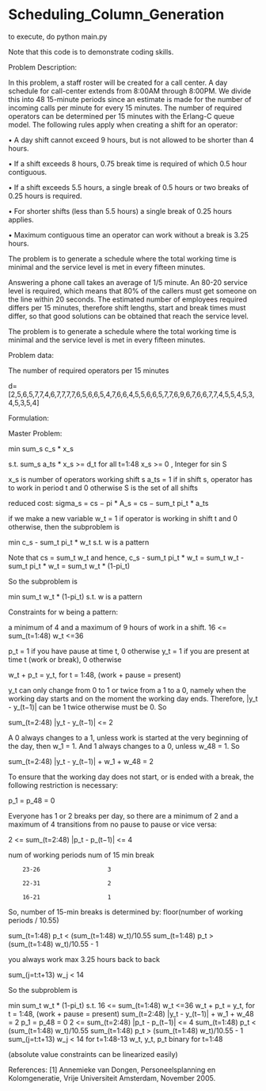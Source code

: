 # Scheduling_Column_Generation

to execute, do python main.py

Note that this code is to demonstrate coding skills.

Problem Description:

In this problem, a staff roster will be created for a call center. A day schedule for call-center extends from 8:00AM through 8:00PM. We divide this into 48 15-minute periods since an estimate is made for the number of incoming calls per minute for every 15 minutes. The number of required operators can be determined per 15 minutes with the Erlang-C queue model. The following rules apply when creating a shift for an operator:

• A day shift cannot exceed 9 hours, but is not allowed to be shorter than 4 hours.

• If a shift exceeds 8 hours, 0.75 break time is required of which 0.5 hour contiguous. 

• If a shift exceeds 5.5 hours, a single break of 0.5 hours or two breaks of 0.25 hours is required. 

• For shorter shifts (less than 5.5 hours) a single break of 0.25 hours applies.

• Maximum contiguous time an operator can work without a break is 3.25 hours.

The problem is to generate a schedule where the total working time is minimal and the service level is met in every fifteen minutes.

Answering a phone call takes an average of 1/5 minute. An 80-20 service level is required, which means that 80% of the callers must get someone on the line within 20 seconds.  The estimated number of employees required differs per 15 minutes, therefore shift lengths, start and break times must differ, so that good solutions can be obtained that reach the service level.

The problem is to generate a schedule where the total working time is minimal and the service level is met in every fifteen minutes.

Problem data: 

The number of required operators per 15 minutes

d=[2,5,6,5,7,7,4,6,7,7,7,7,6,5,6,6,5,4,7,6,6,4,5,5,6,6,5,7,7,6,9,6,7,6,6,7,7,4,5,5,4,5,3,4,5,3,5,4]

Formulation:

Master Problem:

min  sum_s c_s * x_s

s.t. sum_s a_ts * x_s >= d_t  for all t=1:48
     x_s >= 0 , Integer for sin S
     
x_s is number of operators working shift s 
a_ts = 1 if in shift s, operator has to work in period t and 0 otherwise
S is the set of all shifts

reduced cost: sigma_s = cs − pi * A_s =  cs − sum_t pi_t * a_ts

if we make a new variable w_t = 1 if operator is working in shift t and 0 otherwise, then the subproblem is 

min  c_s - sum_t pi_t * w_t
s.t. w is a pattern

Note that cs = sum_t w_t and hence, c_s - sum_t pi_t * w_t = sum_t w_t - sum_t pi_t * w_t = sum_t w_t * (1-pi_t)

So the subproblem is 

min  sum_t w_t * (1-pi_t)
s.t. w is a pattern

Constraints for w being a pattern:

a minimum of 4 and a maximum of 9 hours of work in a shift.
16 <= sum_(t=1:48) w_t  <=36 

p_t = 1 if you have pause at time t, 0 otherwise
y_t = 1 if you are present at time t (work or break), 0 otherwise

w_t + p_t = y_t, for t = 1:48, (work + pause = present)

y_t can only change from 0 to 1 or twice from a 1 to a 0, namely when the working day starts and on the moment the working day ends. Therefore, |y_t - y_(t−1)| can be 1 twice otherwise must be 0. So 

sum_(t=2:48) |y_t - y_(t−1)| <= 2

A 0 always changes to a 1, unless work is started at the very beginning of the day, then w_1 = 1. And 1 always changes to a 0, unless w_48 = 1. So 

sum_(t=2:48) |y_t - y_(t−1)| + w_1 + w_48 = 2

To ensure that the working day does not start, or is ended with a break, the following restriction is necessary:

p_1 = p_48 = 0

Everyone has 1 or 2 breaks per day, so there are a minimum of 2 and a maximum of 4 transitions from no pause to pause or vice versa:

2 <= sum_(t=2:48) |p_t - p_(t−1)| <= 4

num of working periods    num of 15 min break 

        23-26                   3   
        
        22-31                   2
        
        16-21                   1

So, number of 15-min breaks is determined by: floor(number of working periods / 10.55)

sum_(t=1:48) p_t < (sum_(t=1:48) w_t)/10.55
sum_(t=1:48) p_t > (sum_(t=1:48) w_t)/10.55 - 1

you always work max 3.25 hours back to back

sum_(j=t:t+13) w_j < 14

So the subproblem is

min  sum_t w_t * (1-pi_t)
s.t. 16 <= sum_(t=1:48) w_t  <=36 
     w_t + p_t = y_t, for t = 1:48, (work + pause = present)
     sum_(t=2:48) |y_t - y_(t−1)| + w_1 + w_48 = 2
     p_1 = p_48 = 0
     2 <= sum_(t=2:48) |p_t - p_(t−1)| <= 4
     sum_(t=1:48) p_t < (sum_(t=1:48) w_t)/10.55
     sum_(t=1:48) p_t > (sum_(t=1:48) w_t)/10.55 - 1
     sum_(j=t:t+13) w_j < 14 for t=1:48-13
     w_t, y_t, p_t binary for t=1:48
     
(absolute value constraints can be linearized easily)    

References:
[1] Annemieke van Dongen, Personeelsplanning en Kolomgeneratie, Vrije Universiteit Amsterdam, November 2005.
